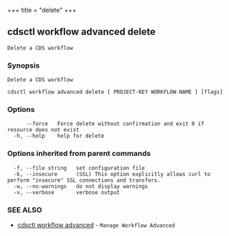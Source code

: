 +++
title = "delete"
+++
## cdsctl workflow advanced delete

`Delete a CDS workflow`

### Synopsis

`Delete a CDS workflow`

```
cdsctl workflow advanced delete [ PROJECT-KEY WORKFLOW-NAME ] [flags]
```

### Options

```
      --force   Force delete without confirmation and exit 0 if resource does not exist
  -h, --help    help for delete
```

### Options inherited from parent commands

```
  -f, --file string   set configuration file
  -k, --insecure      (SSL) This option explicitly allows curl to perform "insecure" SSL connections and transfers.
  -w, --no-warnings   do not display warnings
  -v, --verbose       verbose output
```

### SEE ALSO

* [cdsctl workflow advanced](/cli/cdsctl/workflow/advanced/)	 - `Manage Workflow Advanced`

